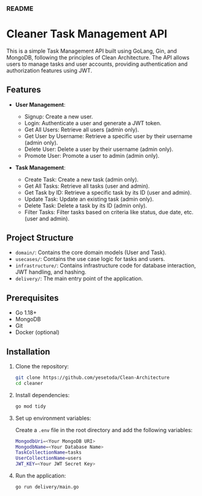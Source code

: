 ### README

# Cleaner Task Management API

This is a simple Task Management API built using GoLang, Gin, and MongoDB, following the principles of Clean Architecture. The API allows users to manage tasks and user accounts, providing authentication and authorization features using JWT.

## Features

- **User Management**: 
  - Signup: Create a new user.
  - Login: Authenticate a user and generate a JWT token.
  - Get All Users: Retrieve all users (admin only).
  - Get User by Username: Retrieve a specific user by their username (admin only).
  - Delete User: Delete a user by their username (admin only).
  - Promote User: Promote a user to admin (admin only).

- **Task Management**:
  - Create Task: Create a new task (admin only).
  - Get All Tasks: Retrieve all tasks (user and admin).
  - Get Task by ID: Retrieve a specific task by its ID (user and admin).
  - Update Task: Update an existing task (admin only).
  - Delete Task: Delete a task by its ID (admin only).
  - Filter Tasks: Filter tasks based on criteria like status, due date, etc. (user and admin).

## Project Structure

- `domain/`: Contains the core domain models (User and Task).
- `usecases/`: Contains the use case logic for tasks and users.
- `infrastructure/`: Contains infrastructure code for database interaction, JWT handling, and hashing.
- `delivery/`: The main entry point of the application.

## Prerequisites

- Go 1.18+
- MongoDB
- Git
- Docker (optional)

## Installation

1. Clone the repository:

    ```bash
    git clone https://github.com/yesetoda/Clean-Architecture
    cd cleaner
    ```

2. Install dependencies:

    ```bash
    go mod tidy
    ```

3. Set up environment variables:

    Create a `.env` file in the root directory and add the following variables:

    ```bash
    MongodbUri=<Your MongoDB URI>
    MongodbName=<Your Database Name>
    TaskCollectionName=tasks
    UserCollectionName=users
    JWT_KEY=<Your JWT Secret Key>
    ```

4. Run the application:

    ```bash
    go run delivery/main.go
    ```
